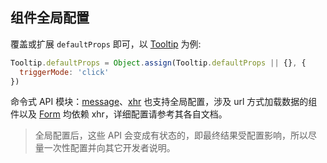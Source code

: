 ## 组件全局配置

覆盖或扩展 `defaultProps` 即可，以 [Tooltip][tooltip-url] 为例:

```jsx
Tooltip.defaultProps = Object.assign(Tooltip.defaultProps || {}, {
  triggerMode: 'click'
})
```

命令式 API 模块：[message][message-url]、[xhr][xhr-url] 也支持全局配置，涉及 url 方式加载数据的组件以及 [Form][form-url] 均依赖 xhr，详细配置请参考其各自文档。

> 全局配置后，这些 API 会变成有状态的，即最终结果受配置影响，所以尽量一次性配置并向其它开发者说明。

[tooltip-url]: https://ui.muwenzi.com/components/Tooltip
[message-url]: https://ui.muwenzi.com/components/message
[xhr-url]: https://ui.muwenzi.com/components/xhr
[form-url]: https://ui.muwenzi.com/components/Form
